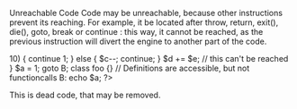 Unreachable Code
Code may be unreachable, because other instructions prevent its reaching. 
For example, it be located after throw, return, exit(), die(), goto, break or continue : this way, it cannot be reached, as the previous instruction will divert the engine to another part of the code. 

<?php

function foo() {
    $a++;
    return $a;
    $b++;      // $b++ can't be reached;
}

function bar() {
    if ($a) {
        return $a;
    } else {
        return $b;
    }
    $b++;      // $b++ can't be reached;
}

foreach($a as $b) {
    $c += $b;
    if ($c > 10) {
        continue 1;
    } else {
        $c--;
        continue;
    }
    $d += $e;   // this can't be reached
}

$a = 1;
goto B;
class foo {}    // Definitions are accessible, but not functioncalls
B: 
echo $a;


?>

This is dead code, that may be removed.